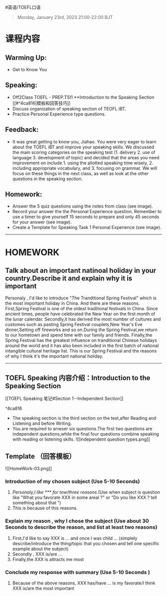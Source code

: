 #英语/TOEFL口语 

> Monday, January 23rd, 2023 21:00-22:00 BJT
# 课程内容 
 ## Warming Up:
 - Get to Know You
 ## Speaking:
 - Off2Class TOEFL - PREP.TSI1 **Introduction to the Speaking Section [[#^4ca816|模板和回答技巧]]
 - Discuss organization of speaking section of TEOFL iBT.
 - Practice Personal Experience type questions.
 ## Feedback:
 - It was great getting to know you, Jiahao. You were very eager to learn about the TOEFL iBT and improve your speaking skills. We discussed the main scoring categories on the speaking test (1. delivery 2. use of language 3. development of topic) and decided that the areas you need improvement on include 1. using the allotted speaking time wisely, 2. including appropriate vocabulary, and 3. focusing on grammar. We will focus on these things in the next class, as well as look at the other questions in the speaking section.
 ## Homework:
 - Answer the 5 quiz questions using the notes from class (see image).
 - Record your answer the the Personal Experience question. Remember to use a timer to give yourself 15 seconds to prepare and only 45 seconds for your answer (see image).
 - Create a Template for Speaking Task 1 Personal Experience (see image).

---
# HOMEWORK

## Talk about an important natinoal holiday in your country.Describe it and explain why it is important

Personaly , I'd like to introduce "The Tranditional Spring Festival" which is the most important holiday in China. And there are these reasons.
First,Spring Festival is one of the oldest traditional festivals in China. Since ancient times, people have celebrated the New Year on the first month of the lunar calendar.
Secondly,it has derived the most number of cultures and customes such as  pasting Spring Festival couplets,New Year's Eve dinner,Setting off fireworks and so on.During the Spring Festival,we return to our hometown and spend time with our family and friends.
Finally,the Spring Festival has the greatest influence on tranditional Chinese holidays around the world and it has also been included in the first batch of national intangible cultural heritage list.
This is our Spring Festival and the reasons of why I think it's the important national holiday. 

---
## TOEFL Speaking 内容介绍：Introduction to the Speaking Section
[[TOEFL Speaking 笔记#Section 1--Independent Section]]

^4ca816

- The speaking section is the third section on the test,after Reading and Listening and before Writing.
- You are required to anwser six questions.The first two questions are independent questions,while the final four questions combine speaking with reading or listening skills.
![[independent question types.png]]
## Template （回答模板）
![[HomeWork-03.png]]
### Introduction of my chosen subject (Use 5-10 Seconds) 
1. *Personaly,I like ***  for tow/three reasons.*(Use when subject is question like "What you favorate XXX in some areal ?" or "Do you like XXX ? tell something about that ")
2. This is because of this reasons.
### Explain my reason , why I chose the subject (Use about 30 Seconds to describe the reason, and list at least two reasons)
1. First,I'd like to say XXX is ... and once I was child ... (simplely describe/introduce the thing/topic that you chosen and tell one specific example about the subject)
2. Secondly , XXX is/are ...
3. Finally,the XXX is attracts me most
### Conclude my response with summary (Use 5-10 Seconds )
1. Because of the above reasons, XXX has/have ... is my favorate/I think XXX is/are the most important
